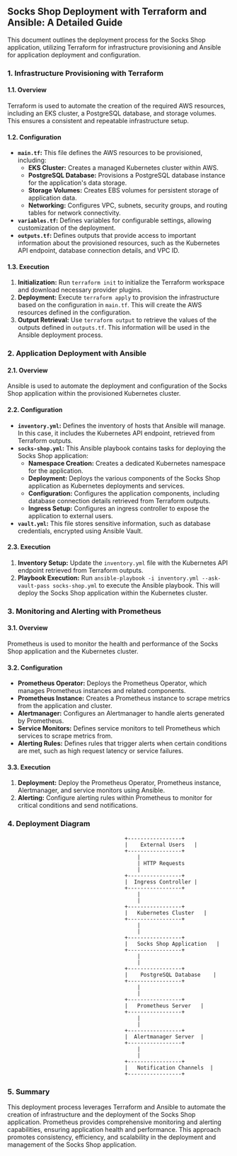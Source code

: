 ## Socks Shop Deployment with Terraform and Ansible: A Detailed Guide

This document outlines the deployment process for the Socks Shop application, utilizing Terraform for infrastructure provisioning and Ansible for application deployment and configuration.

### 1. Infrastructure Provisioning with Terraform

#### 1.1. Overview

Terraform is used to automate the creation of the required AWS resources, including an EKS cluster, a PostgreSQL database, and storage volumes. This ensures a consistent and repeatable infrastructure setup.

#### 1.2. Configuration

* **`main.tf`:** This file defines the AWS resources to be provisioned, including:
    * **EKS Cluster:** Creates a managed Kubernetes cluster within AWS.
    * **PostgreSQL Database:** Provisions a PostgreSQL database instance for the application's data storage.
    * **Storage Volumes:** Creates EBS volumes for persistent storage of application data.
    * **Networking:** Configures VPC, subnets, security groups, and routing tables for network connectivity.
* **`variables.tf`:** Defines variables for configurable settings, allowing customization of the deployment.
* **`outputs.tf`:** Defines outputs that provide access to important information about the provisioned resources, such as the Kubernetes API endpoint, database connection details, and VPC ID.

#### 1.3. Execution

1. **Initialization:** Run `terraform init` to initialize the Terraform workspace and download necessary provider plugins.
2. **Deployment:** Execute `terraform apply` to provision the infrastructure based on the configuration in `main.tf`. This will create the AWS resources defined in the configuration.
3. **Output Retrieval:** Use `terraform output` to retrieve the values of the outputs defined in `outputs.tf`. This information will be used in the Ansible deployment process.

### 2. Application Deployment with Ansible

#### 2.1. Overview

Ansible is used to automate the deployment and configuration of the Socks Shop application within the provisioned Kubernetes cluster.

#### 2.2. Configuration

* **`inventory.yml`:** Defines the inventory of hosts that Ansible will manage. In this case, it includes the Kubernetes API endpoint, retrieved from Terraform outputs.
* **`socks-shop.yml`:** This Ansible playbook contains tasks for deploying the Socks Shop application:
    * **Namespace Creation:** Creates a dedicated Kubernetes namespace for the application.
    * **Deployment:** Deploys the various components of the Socks Shop application as Kubernetes deployments and services.
    * **Configuration:** Configures the application components, including database connection details retrieved from Terraform outputs.
    * **Ingress Setup:** Configures an ingress controller to expose the application to external users.
* **`vault.yml`:** This file stores sensitive information, such as database credentials, encrypted using Ansible Vault.

#### 2.3. Execution

1. **Inventory Setup:** Update the `inventory.yml` file with the Kubernetes API endpoint retrieved from Terraform outputs.
2. **Playbook Execution:** Run `ansible-playbook -i inventory.yml --ask-vault-pass socks-shop.yml` to execute the Ansible playbook. This will deploy the Socks Shop application within the Kubernetes cluster.

### 3. Monitoring and Alerting with Prometheus

#### 3.1. Overview

Prometheus is used to monitor the health and performance of the Socks Shop application and the Kubernetes cluster.

#### 3.2. Configuration

* **Prometheus Operator:** Deploys the Prometheus Operator, which manages Prometheus instances and related components.
* **Prometheus Instance:** Creates a Prometheus instance to scrape metrics from the application and cluster.
* **Alertmanager:** Configures an Alertmanager to handle alerts generated by Prometheus.
* **Service Monitors:** Defines service monitors to tell Prometheus which services to scrape metrics from.
* **Alerting Rules:** Defines rules that trigger alerts when certain conditions are met, such as high request latency or service failures.

#### 3.3. Execution

1. **Deployment:** Deploy the Prometheus Operator, Prometheus instance, Alertmanager, and service monitors using Ansible.
2. **Alerting:** Configure alerting rules within Prometheus to monitor for critical conditions and send notifications.

### 4. Deployment Diagram

                                         +-----------------+
                                         |    External Users   |
                                         +-----------------+
                                             |
                                             | HTTP Requests
                                             |
                                         +-----------------+
                                         |  Ingress Controller |
                                         +-----------------+
                                             |
                                             |
                                         +-----------------+
                                         |   Kubernetes Cluster   |
                                         +-----------------+
                                             |
                                             |
                                         +-----------------+
                                         |   Socks Shop Application   |
                                         +-----------------+
                                             |
                                             |
                                         +-----------------+
                                         |    PostgreSQL Database    |
                                         +-----------------+
                                             |
                                             |
                                         +-----------------+
                                         |   Prometheus Server   |
                                         +-----------------+
                                             |
                                             |
                                         +-----------------+
                                         |  Alertmanager Server  |
                                         +-----------------+
                                             |
                                             |
                                         +-----------------+
                                         |   Notification Channels  |
                                         +-----------------+


### 5. Summary

This deployment process leverages Terraform and Ansible to automate the creation of infrastructure and the deployment of the Socks Shop application. Prometheus provides comprehensive monitoring and alerting capabilities, ensuring application health and performance. This approach promotes consistency, efficiency, and scalability in the deployment and management of the Socks Shop application.
